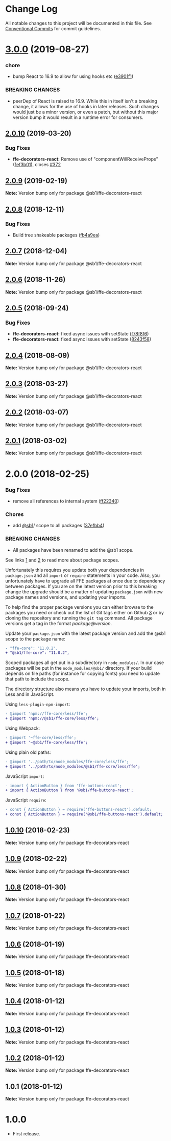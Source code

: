 # Change Log

All notable changes to this project will be documented in this file.
See [Conventional Commits](https://conventionalcommits.org) for commit guidelines.

# [3.0.0](https://github.com/SpareBank1/designsystem/compare/@sb1/ffe-decorators-react@2.0.10...@sb1/ffe-decorators-react@3.0.0) (2019-08-27)

### chore

-   bump React to 16.9 to allow for using hooks etc ([e3901f1](https://github.com/SpareBank1/designsystem/commit/e3901f1))

### BREAKING CHANGES

-   peerDep of React is raised to 16.9. While this in itself
    isn't a breaking change, it allows for the use of hooks in later releases.
    Such changes would just be a minor version, or even a patch, but without
    this major version bump it would result in a runtime error for consumers.

## [2.0.10](https://github.com/SpareBank1/designsystem/compare/@sb1/ffe-decorators-react@2.0.9...@sb1/ffe-decorators-react@2.0.10) (2019-03-20)

### Bug Fixes

-   **ffe-decorators-react:** Remove use of "componentWillReceiveProps" ([1ef3b01](https://github.com/SpareBank1/designsystem/commit/1ef3b01)), closes [#372](https://github.com/SpareBank1/designsystem/issues/372)

## [2.0.9](https://github.com/SpareBank1/designsystem/compare/@sb1/ffe-decorators-react@2.0.8...@sb1/ffe-decorators-react@2.0.9) (2019-02-19)

**Note:** Version bump only for package @sb1/ffe-decorators-react

## [2.0.8](https://github.com/SpareBank1/designsystem/compare/@sb1/ffe-decorators-react@2.0.7...@sb1/ffe-decorators-react@2.0.8) (2018-12-11)

### Bug Fixes

-   Build tree shakeable packages ([fb4a9ea](https://github.com/SpareBank1/designsystem/commit/fb4a9ea))

## [2.0.7](https://github.com/SpareBank1/designsystem/compare/@sb1/ffe-decorators-react@2.0.6...@sb1/ffe-decorators-react@2.0.7) (2018-12-04)

**Note:** Version bump only for package @sb1/ffe-decorators-react

## [2.0.6](https://github.com/SpareBank1/designsystem/compare/@sb1/ffe-decorators-react@2.0.5...@sb1/ffe-decorators-react@2.0.6) (2018-11-26)

**Note:** Version bump only for package @sb1/ffe-decorators-react

<a name="2.0.5"></a>

## [2.0.5](https://github.com/SpareBank1/designsystem/compare/@sb1/ffe-decorators-react@2.0.4...@sb1/ffe-decorators-react@2.0.5) (2018-09-24)

### Bug Fixes

-   **ffe-decorators-react:** fixed async issues with setState ([f78f8f6](https://github.com/SpareBank1/designsystem/commit/f78f8f6))
-   **ffe-decorators-react:** fixed async issues with setState ([8243f58](https://github.com/SpareBank1/designsystem/commit/8243f58))

<a name="2.0.4"></a>

## [2.0.4](https://github.com/SpareBank1/designsystem/compare/@sb1/ffe-decorators-react@2.0.3...@sb1/ffe-decorators-react@2.0.4) (2018-08-09)

**Note:** Version bump only for package @sb1/ffe-decorators-react

<a name="2.0.3"></a>

## [2.0.3](https://github.com/SpareBank1/designsystem/compare/@sb1/ffe-decorators-react@2.0.2...@sb1/ffe-decorators-react@2.0.3) (2018-03-27)

**Note:** Version bump only for package @sb1/ffe-decorators-react

<a name="2.0.2"></a>

## [2.0.2](https://github.com/SpareBank1/designsystem/compare/@sb1/ffe-decorators-react@2.0.0...@sb1/ffe-decorators-react@2.0.2) (2018-03-07)

**Note:** Version bump only for package @sb1/ffe-decorators-react

<a name="2.0.1"></a>

## [2.0.1](https://github.com/SpareBank1/designsystem/compare/@sb1/ffe-decorators-react@2.0.0...@sb1/ffe-decorators-react@2.0.1) (2018-03-02)

**Note:** Version bump only for package @sb1/ffe-decorators-react

<a name="2.0.0"></a>

# 2.0.0 (2018-02-25)

### Bug Fixes

-   remove all references to internal system ([ff22340](https://github.com/SpareBank1/designsystem/commit/ff22340))

### Chores

-   add [@sb1](https://github.com/sb1)/ scope to all packages ([37efbb4](https://github.com/SpareBank1/designsystem/commit/37efbb4))

### BREAKING CHANGES

-   All packages have been renamed to add the @sb1 scope.

See links [1] and [2] to read more about package scopes.

Unfortunately this requires you update both your dependencies in
`package.json` and all `import` or `require` statements in your code.
Also, you unfortunately have to upgrade all FFE packages at once due to
dependency between packages. If you are on the latest version prior to
this breaking change the upgrade should be a matter of updating
`package.json` with new package names and versions, and updating your
imports.

To help find the proper package versions you can either browse to the
packages you need or check out the list of Git tags either on
Github [3] or by cloning the repository and running the `git tag`
command. All package versions get a tag in the format
_package@version_.

Update your `package.json` with the latest package version and add the
@sb1 scope to the package name:

```diff
- "ffe-core": "11.0.2",
+ "@sb1/ffe-core": "11.0.2",
```

Scoped packages all get put in a subdirectory in `node_modules/`. In our
case packages will be put in the `node_modules/@sb1/` directory. If your
build depends on file paths (for instance for copying fonts) you need to
update that path to include the scope.

The directory structure also means you have to update your imports, both
in Less and in JavaScript.

Using `less-plugin-npm-import`:

```diff
- @import 'npm://ffe-core/less/ffe';
+ @import 'npm://@sb1/ffe-core/less/ffe';
```

Using Webpack:

```diff
- @import '~ffe-core/less/ffe';
+ @import '~@sb1/ffe-core/less/ffe';
```

Using plain old paths:

```diff
- @import '../path/to/node_modules/ffe-core/less/ffe';
+ @import '../path/to/node_modules/@sb1/ffe-core/less/ffe';
```

JavaScript `import`:

```diff
- import { ActionButton } from 'ffe-buttons-react';
+ import { ActionButton } from '@sb1/ffe-buttons-react';
```

JavaScript `require`:

```diff
- const { ActionButton } = require('ffe-buttons-react').default;
+ const { ActionButton } = require('@sb1/ffe-buttons-react').default;
```

[1]: https://docs.npmjs.com/misc/scope
[2]: https://docs.npmjs.com/getting-started/scoped-packages
[3]: https://github.com/sparebank1/designsystem/tags

<a name="1.0.10"></a>

## [1.0.10](https://github.com/SpareBank1/designsystem/compare/ffe-decorators-react@1.0.9...ffe-decorators-react@1.0.10) (2018-02-23)

**Note:** Version bump only for package ffe-decorators-react

<a name="1.0.9"></a>

## [1.0.9](https://github.com/SpareBank1/designsystem/compare/ffe-decorators-react@1.0.8...ffe-decorators-react@1.0.9) (2018-02-22)

**Note:** Version bump only for package ffe-decorators-react

<a name="1.0.8"></a>

## [1.0.8](https://github.com/SpareBank1/designsystem/compare/ffe-decorators-react@1.0.7...ffe-decorators-react@1.0.8) (2018-01-30)

**Note:** Version bump only for package ffe-decorators-react

<a name="1.0.7"></a>

## [1.0.7](https://github.com/SpareBank1/designsystem/compare/ffe-decorators-react@1.0.6...ffe-decorators-react@1.0.7) (2018-01-22)

**Note:** Version bump only for package ffe-decorators-react

<a name="1.0.6"></a>

## [1.0.6](https://github.com/SpareBank1/designsystem/compare/ffe-decorators-react@1.0.5...ffe-decorators-react@1.0.6) (2018-01-19)

**Note:** Version bump only for package ffe-decorators-react

<a name="1.0.5"></a>

## [1.0.5](https://github.com/SpareBank1/designsystem/compare/ffe-decorators-react@1.0.4...ffe-decorators-react@1.0.5) (2018-01-18)

**Note:** Version bump only for package ffe-decorators-react

<a name="1.0.4"></a>

## [1.0.4](https://github.com/SpareBank1/designsystem/compare/ffe-decorators-react@1.0.3...ffe-decorators-react@1.0.4) (2018-01-12)

**Note:** Version bump only for package ffe-decorators-react

<a name="1.0.3"></a>

## [1.0.3](https://github.com/SpareBank1/designsystem/compare/ffe-decorators-react@1.0.2...ffe-decorators-react@1.0.3) (2018-01-12)

**Note:** Version bump only for package ffe-decorators-react

<a name="1.0.2"></a>

## [1.0.2](https://github.com/SpareBank1/designsystem/compare/ffe-decorators-react@1.0.1...ffe-decorators-react@1.0.2) (2018-01-12)

**Note:** Version bump only for package ffe-decorators-react

<a name="1.0.1"></a>

## 1.0.1 (2018-01-12)

**Note:** Version bump only for package ffe-decorators-react

# 1.0.0

-   First release.

